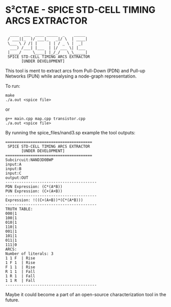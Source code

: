 # S²CTAE - SPICE STD-CELL TIMING ARCS EXTRACTOR
```
  ____  ___  ____ _____  _    _____ 
 / ___||_  )/ ___|_   _|/ \  | ____|
 \___ \ / /| |     | | / _ \ |  _|  
  ___) /___| |___  | |/ ___ \| |___ 
 |____/     \____| |_/_/   \_\_____|
 SPICE STD-CELL TIMING ARCS EXTRACTOR
       [UNDER DEVELOPMENT]

```


This tool is ment to extract arcs from Pull-Down (PDN) and Pull-up Networks (PUN) while analysing a node-graph representation.

To run:

```
make
./a.out <spice file>
```

or

```
g++ main.cpp map.cpp transistor.cpp
./a.out <spice file>
```

By running the spice_files/nand3.sp example the tool outputs:

```
======================================
 SPICE STD-CELL TIMING ARCS EXTRACTOR
       [UNDER DEVELOPMENT]
======================================
Subcircuit:NAND3D0BWP
input:A
input:B
input:C
output:OUT
----------------------------------------
PDN Expression: (C*(A*B))
PUN Expression: (C+(A+B))
----------------------------------------
Expression: !((C+(A+B))*(C*(A*B)))
----------------------------------------
TRUTH TABLE:
000|1
100|1
010|1
110|1
001|1
101|1
011|1
111|0
ARCS:
Number of literals: 3
1 1 F  | Rise
1 F 1  | Rise
F 1 1  | Rise
R 1 1  | Fall
1 R 1  | Fall
1 1 R  | Fall
----------------------------------------
```


Maybe it could become a part of an open-source characterization tool in the future.
